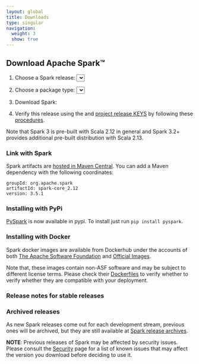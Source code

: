```yaml
---
layout: global
title: Downloads
type: singular
navigation:
  weight: 3
  show: true
---
```


<script type="text/javascript">
window.onload = function () {
  $(document).ready(function() {
    initDownloads();
    initReleaseNotes();
  });
}
</script>

## Download Apache Spark&trade;

1. Choose a Spark release:
  <select id="sparkVersionSelect" onChange="javascript:onVersionSelect();"></select><br>

2. Choose a package type:
  <select id="sparkPackageSelect" onChange="javascript:onPackageSelect();"></select><br>

3. Download Spark: <span id="spanDownloadLink"></span>

4. Verify this release using the <span id="sparkDownloadVerify"></span> and [project release KEYS](https://downloads.apache.org/spark/KEYS) by following these [procedures](https://www.apache.org/info/verification.html).

Note that Spark 3 is pre-built with Scala 2.12 in general and Spark 3.2+ provides additional pre-built distribution with Scala 2.13.

### Link with Spark
Spark artifacts are [hosted in Maven Central](https://search.maven.org/search?q=g:org.apache.spark). You can add a Maven dependency with the following coordinates:

    groupId: org.apache.spark
    artifactId: spark-core_2.12
    version: 3.5.1

### Installing with PyPi
<a href="https://pypi.org/project/pyspark/">PySpark</a> is now available in pypi. To install just run `pip install pyspark`.


### Installing with Docker

Spark docker images are available from Dockerhub under the accounts of both [The Apache Software Foundation](https://hub.docker.com/r/apache/spark/) and [Official Images](https://hub.docker.com/_/spark).

Note that, these images contain non-ASF software and may be subject to different license terms. Please check their [Dockerfiles](https://github.com/apache/spark-docker) to verify whether to verify whether they are compatible with your deployment.

### Release notes for stable releases

<ul id="sparkReleaseNotes"></ul>

### Archived releases

As new Spark releases come out for each development stream, previous ones will be archived,
but they are still available at [Spark release archives](https://archive.apache.org/dist/spark/).

**NOTE**: Previous releases of Spark may be affected by security issues. Please consult the
[Security](security.html) page for a list of known issues that may affect the version you download
before deciding to use it.
